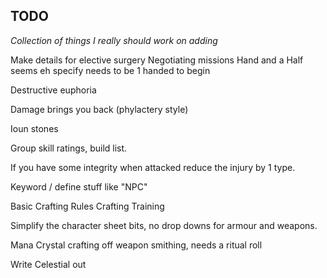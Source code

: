 ## TODO

*Collection of things I really should work on adding*

Make details for elective surgery 
Negotiating missions
Hand and a Half seems eh specify needs to be 1 handed to begin

Destructive euphoria

Damage brings you back (phylactery style)

Ioun stones

Group skill ratings, build list.

If you have some integrity when attacked reduce the injury by 1 type.

Keyword / define stuff like "NPC"

Basic Crafting Rules
Crafting Training

Simplify the character sheet bits, no drop downs for armour and weapons.

Mana Crystal crafting off weapon smithing, needs a ritual roll

Write Celestial out

